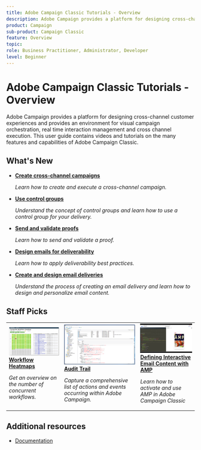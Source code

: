 ```yaml
---
title: Adobe Campaign Classic Tutorials - Overview
description: Adobe Campaign provides a platform for designing cross-channel customer experiences and provides an environment for visual campaign orchestration, real time interaction management and cross channel execution. This user guide contains videos and tutorials on the many features and capabilities of Adobe Campaign Standard.
product: Campaign
sub-product: Campaign Classic
feature: Overview
topic:  
role: Business Practitioner, Administrator, Developer
level: Beginner
---
```


# Adobe Campaign Classic Tutorials - Overview

Adobe Campaign provides a platform for designing cross-channel customer experiences and provides an environment for visual campaign orchestration, real time interaction management and cross channel execution. This user guide contains videos and tutorials on the many features and capabilities of Adobe Campaign Classic.

## What's New

* **[Create cross-channel campaigns](/help/orchestrating-campaigns/cross-channel-campaigns.md)**

  *Learn how to create and execute a cross-channel campaign.*

* **[Use control groups](/help/sending-messages/email-channel/use-control-groups.md)**
  
   *Understand the concept of control groups and learn how to use a control group for your delivery.*

* **[Send and validate proofs](/help/sending-messages/email-channel/send-and-validate-proofs.md)**
  
  *Learn how to send and validate a proof.*

* **[Design emails for deliverability](/help/sending-messages/email-channel/design-emails-for-deliverability.md)**

  *Learn how to apply deliverability best practices.*

* **[Create and design email deliveries](/help/sending-messages/email-channel/create-and-design-email-deliveries.md)**

  *Understand the process of creating an email delivery and learn how to design and personalize email content.*


## Staff Picks

<table>
<tr>
  <td>
    <a href="./monitoring-campaign-classic/workflow-heatmap.md">
      <img alt="Workflow Heatmaps (video)" src="./assets/workflow-heatmap.png"/>
    </a>
    <div>
      <a href="./monitoring-campaign-classic/workflow-heatmap.md">
    <strong>Workflow Heatmaps</strong>
    </a>
    </div>
    <p>
    <em>Get an overview on the number of concurrent workflows.</em>
    <p>
  </td>
   <td>
    <a href="./monitoring-campaign-classic/audit-trail.md">
      <img alt="Audit Trail (video)" src="./assets/acc-audit-trail-thumb.png" />
    </a>
    <div>
      <a href="./monitoring-campaign-classic/audit-trail.md">
    <strong>Audit Trail</strong>
    </a>
    </div> 
    <p>
    <em>Capture a comprehensive list of actions and events occurring within Adobe Campaign.</em>
    <p>
  </td>
  <td>
    <a href="./sending-messages/email-channel/defining-interactive-email-content-with-amp.md">
      <img alt="Defining Interactive Email Content with AMP (video)" src="./assets/29940.png" />
    </a>
    <div>
      <a href="./sending-messages/email-channel/defining-interactive-email-content-with-amp.md">
    <strong>Defining Interactive Email Content with AMP</strong>
    </a>
    </div>
    <p>
    <em>Learn how to activate and use AMP in Adobe Campaign Classic </em>
    <p>
  </td>
</tr>
</table>

## Additional resources

* [Documentation](https://docs.campaign.adobe.com/doc/AC/en/PTF_Starting_with_Adobe_Campaign_About_Adobe_Campaign_Classic.html)
